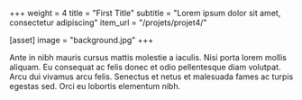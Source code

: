 +++
weight = 4
title = "First Title"
subtitle = "Lorem ipsum dolor sit amet, consectetur adipiscing"
item_url = "/projets/projet4/"

[asset]
  image = "background.jpg"
+++

Ante in nibh mauris cursus mattis molestie a iaculis. Nisi porta lorem mollis aliquam. Eu consequat ac felis donec et odio pellentesque diam volutpat. Arcu dui vivamus arcu felis. Senectus et netus et malesuada fames ac turpis egestas sed. Orci eu lobortis elementum nibh.